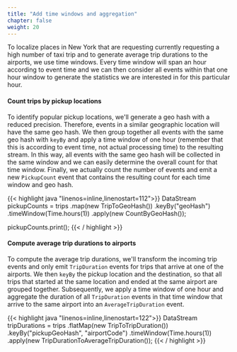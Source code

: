 ```yaml
---
title: "Add time windows and aggregation"
chapter: false
weight: 20
---
```


To localize places in New York that are requesting currently requesting a high number of taxi trip and to generate average trip durations to the airports, we use time windows. Every time window will span an hour according to event time and we can then consider all events within that one hour window to generate the statistics we are interested in for this particular hour.

#### Count trips by pickup locations

To identify popular pickup locations, we'll generate a geo hash with a reduced precision. Therefore, events in a similar geographic location will have the same geo hash. We then group together all events with the same geo hash with `keyBy` and apply a time window of one hour (remember that this is according to event time, not actual processing time) to the resulting stream. In this way, all events with the same geo hash will be collected in the same window and we can easily determine the overall count for that time window. Finally, we actually count the number of events and emit a new `PickupCount` event that contains the resulting count for each time window and geo hash.

{{< highlight java "linenos=inline,linenostart=112">}}
DataStream<PickupCount> pickupCounts = trips
    .map(new TripToGeoHash())
    .keyBy("geoHash")
    .timeWindow(Time.hours(1))
    .apply(new CountByGeoHash());

pickupCounts.print();
{{< / highlight >}}


#### Compute average trip durations to airports

To compute the average trip durations, we'll transform the incoming trip events and only emit `TripDuration` events for trips that arrive at one of the airports. We then `keyBy` the pickup location and the destination, so that all trips that started at the same location and ended at the same airport are grouped together. Subsequently, we apply a time window of one hour and aggregate the duration of all `TripDuration` events in that time window that arrive to the same airport into an `AverageTripDuration` event.

{{< highlight java "linenos=inline,linenostart=122">}}
DataStream<AverageTripDuration> tripDurations = trips
    .flatMap(new TripToTripDuration())
    .keyBy("pickupGeoHash", "airportCode")
    .timeWindow(Time.hours(1))
    .apply(new TripDurationToAverageTripDuration());
{{< / highlight >}}

